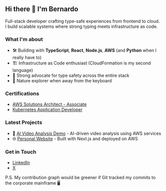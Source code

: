 ## Hi there 👋 I'm Bernardo

Full-stack developer crafting type-safe experiences from frontend to cloud. I build scalable systems where strong typing meets infrastructure as code.

### What I'm about

- 🛠️ Building with **TypeScript**, **React**, **Node.js**, **AWS** (and **Python** when I really have to)
- 🏗️ Infrastructure as Code enthusiast (CloudFormation is my second language)
- 💪 Strong advocate for type safety across the entire stack
- 🌲 Nature explorer when away from the keyboard

### Certifications
- [AWS Solutions Architect - Associate](https://www.credly.com/badges/b86e532b-05a8-4827-9881-87cfe809cdd8)
- [Kubernetes Application Developer](https://www.credly.com/badges/135861ce-7d7b-41a7-8005-3871d9bd4466)

### Latest Projects
- 🎥 [AI Video Analysis Demo](https://github.com/BernardoQuina/video-analysis-platform) - AI-driven video analysis using AWS services
- 🌐 [Personal Website](https://github.com/BernardoQuina/personal-website) - Built with Next.js and deployed on AWS

### Get in Touch
- [LinkedIn](https://linkedin.com/in/bernardo-quina)
- [X](https://x.com/BernardoQuina)

P.S. My contribution graph would be greener if Git tracked my commits to the corporate mainframe 🖥️
